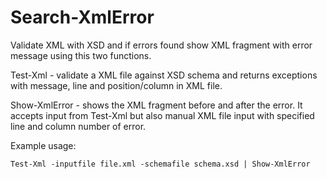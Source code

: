 # Search-XmlError

Validate XML with XSD and if errors found show XML fragment with error message using this two functions.

Test-Xml - validate a XML file against XSD schema and returns exceptions with message, line and position/column in XML file.

Show-XmlError - shows the XML fragment before and after the error. It accepts input from Test-Xml but also manual XML file input with specified line and column number of error.

Example usage:

    Test-Xml -inputfile file.xml -schemafile schema.xsd | Show-XmlError
